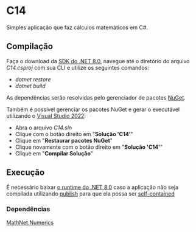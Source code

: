 # C14
Simples aplicação que faz cálculos matemáticos em C#.

## Compilação
Faça o download da [SDK do .NET 8.0](https://dotnet.microsoft.com/pt-br/download/dotnet/8.0), navegue até o diretório do arquivo *C14.csproj* com sua CLI e utilize os seguintes comandos:
- *dotnet restore*
- *dotnet build*

As dependências serão resolvidas pelo gerenciador de pacotes [NuGet](https://learn.microsoft.com/pt-br/nuget/what-is-nuget).

Também é possível gerenciar os pacotes NuGet e gerar o executável utilizando o [Visual Studio 2022](https://visualstudio.microsoft.com/downloads/):
- Abra o arquivo *C14.sln*
- Clique com o botão direito em "**Solução 'C14'**"
- Clique em "**Restaurar pacotes NuGet**"
- Clique novamente com o botão direito em "**Solução 'C14'**"
- Clique em "**Compilar Solução**"

## Execução
É necessário baixar [o runtime do .NET 8.0](https://dotnet.microsoft.com/pt-br/download/dotnet/8.0) caso a aplicação não seja compilada utilizando [publish](https://learn.microsoft.com/en-us/dotnet/core/tools/dotnet-publish) para que ela possa ser [self-contained](https://learn.microsoft.com/en-us/dotnet/core/deploying/)
### Dependências
[ MathNet.Numerics](https://www.nuget.org/packages/MathNet.Numerics/5.0.0?_src=template)

